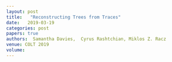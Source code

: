 ```yaml
---
layout: post
title:   "Reconstructing Trees from Traces"
date:   2019-03-19
categories: post
papers: true
authors:  Samantha Davies,  Cyrus Rashtchian, Miklos Z. Racz
venue: COLT 2019
volume: 
---
```

